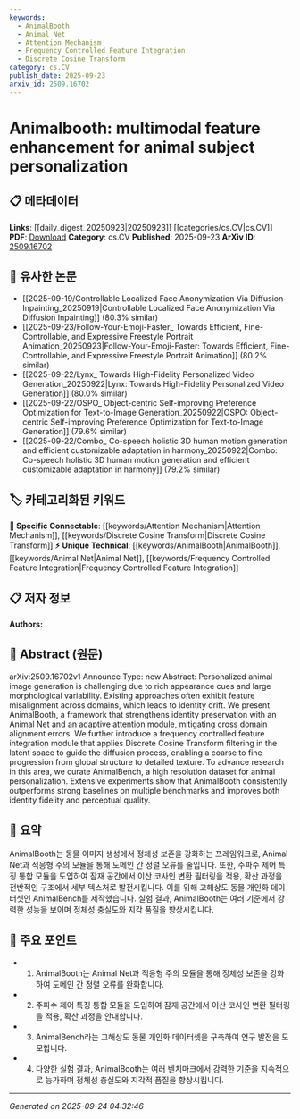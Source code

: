 ```yaml
---
keywords:
  - AnimalBooth
  - Animal Net
  - Attention Mechanism
  - Frequency Controlled Feature Integration
  - Discrete Cosine Transform
category: cs.CV
publish_date: 2025-09-23
arxiv_id: 2509.16702
---
```


<!-- KEYWORD_LINKING_METADATA:
{
  "processed_timestamp": "2025-09-24T04:32:46.152862",
  "vocabulary_version": "1.0",
  "selected_keywords": [
    "AnimalBooth",
    "Animal Net",
    "Attention Mechanism",
    "Frequency Controlled Feature Integration",
    "Discrete Cosine Transform"
  ],
  "rejected_keywords": [],
  "similarity_scores": {
    "AnimalBooth": 0.85,
    "Animal Net": 0.78,
    "Attention Mechanism": 0.8,
    "Frequency Controlled Feature Integration": 0.82,
    "Discrete Cosine Transform": 0.72
  },
  "extraction_method": "AI_prompt_based",
  "budget_applied": true,
  "candidates_json": {
    "candidates": [
      {
        "surface": "AnimalBooth",
        "canonical": "AnimalBooth",
        "aliases": [],
        "category": "unique_technical",
        "rationale": "AnimalBooth is a novel framework specific to the paper, crucial for linking related research on animal image generation.",
        "novelty_score": 0.95,
        "connectivity_score": 0.65,
        "specificity_score": 0.9,
        "link_intent_score": 0.85
      },
      {
        "surface": "Animal Net",
        "canonical": "Animal Net",
        "aliases": [],
        "category": "unique_technical",
        "rationale": "Animal Net is a specific component of the proposed framework, essential for understanding the identity preservation mechanism.",
        "novelty_score": 0.8,
        "connectivity_score": 0.6,
        "specificity_score": 0.85,
        "link_intent_score": 0.78
      },
      {
        "surface": "adaptive attention module",
        "canonical": "Attention Mechanism",
        "aliases": [
          "adaptive attention"
        ],
        "category": "specific_connectable",
        "rationale": "The adaptive attention module is a specialized form of attention mechanism, linking to broader research on attention in neural networks.",
        "novelty_score": 0.55,
        "connectivity_score": 0.88,
        "specificity_score": 0.7,
        "link_intent_score": 0.8
      },
      {
        "surface": "frequency controlled feature integration",
        "canonical": "Frequency Controlled Feature Integration",
        "aliases": [],
        "category": "unique_technical",
        "rationale": "This module is a novel approach within the framework, enhancing understanding of feature integration techniques.",
        "novelty_score": 0.85,
        "connectivity_score": 0.7,
        "specificity_score": 0.88,
        "link_intent_score": 0.82
      },
      {
        "surface": "Discrete Cosine Transform filtering",
        "canonical": "Discrete Cosine Transform",
        "aliases": [
          "DCT filtering"
        ],
        "category": "specific_connectable",
        "rationale": "DCT filtering is a recognized technique in signal processing, relevant for linking to research on feature extraction and transformation.",
        "novelty_score": 0.5,
        "connectivity_score": 0.75,
        "specificity_score": 0.65,
        "link_intent_score": 0.72
      }
    ],
    "ban_list_suggestions": [
      "identity drift",
      "cross domain alignment errors"
    ]
  },
  "decisions": [
    {
      "candidate_surface": "AnimalBooth",
      "resolved_canonical": "AnimalBooth",
      "decision": "linked",
      "scores": {
        "novelty": 0.95,
        "connectivity": 0.65,
        "specificity": 0.9,
        "link_intent": 0.85
      }
    },
    {
      "candidate_surface": "Animal Net",
      "resolved_canonical": "Animal Net",
      "decision": "linked",
      "scores": {
        "novelty": 0.8,
        "connectivity": 0.6,
        "specificity": 0.85,
        "link_intent": 0.78
      }
    },
    {
      "candidate_surface": "adaptive attention module",
      "resolved_canonical": "Attention Mechanism",
      "decision": "linked",
      "scores": {
        "novelty": 0.55,
        "connectivity": 0.88,
        "specificity": 0.7,
        "link_intent": 0.8
      }
    },
    {
      "candidate_surface": "frequency controlled feature integration",
      "resolved_canonical": "Frequency Controlled Feature Integration",
      "decision": "linked",
      "scores": {
        "novelty": 0.85,
        "connectivity": 0.7,
        "specificity": 0.88,
        "link_intent": 0.82
      }
    },
    {
      "candidate_surface": "Discrete Cosine Transform filtering",
      "resolved_canonical": "Discrete Cosine Transform",
      "decision": "linked",
      "scores": {
        "novelty": 0.5,
        "connectivity": 0.75,
        "specificity": 0.65,
        "link_intent": 0.72
      }
    }
  ]
}
-->

# Animalbooth: multimodal feature enhancement for animal subject personalization

## 📋 메타데이터

**Links**: [[daily_digest_20250923|20250923]] [[categories/cs.CV|cs.CV]]
**PDF**: [Download](https://arxiv.org/pdf/2509.16702.pdf)
**Category**: cs.CV
**Published**: 2025-09-23
**ArXiv ID**: [2509.16702](https://arxiv.org/abs/2509.16702)

## 🔗 유사한 논문
- [[2025-09-19/Controllable Localized Face Anonymization Via Diffusion Inpainting_20250919|Controllable Localized Face Anonymization Via Diffusion Inpainting]] (80.3% similar)
- [[2025-09-23/Follow-Your-Emoji-Faster_ Towards Efficient, Fine-Controllable, and Expressive Freestyle Portrait Animation_20250923|Follow-Your-Emoji-Faster: Towards Efficient, Fine-Controllable, and Expressive Freestyle Portrait Animation]] (80.2% similar)
- [[2025-09-22/Lynx_ Towards High-Fidelity Personalized Video Generation_20250922|Lynx: Towards High-Fidelity Personalized Video Generation]] (80.0% similar)
- [[2025-09-22/OSPO_ Object-centric Self-improving Preference Optimization for Text-to-Image Generation_20250922|OSPO: Object-centric Self-improving Preference Optimization for Text-to-Image Generation]] (79.6% similar)
- [[2025-09-22/Combo_ Co-speech holistic 3D human motion generation and efficient customizable adaptation in harmony_20250922|Combo: Co-speech holistic 3D human motion generation and efficient customizable adaptation in harmony]] (79.2% similar)

## 🏷️ 카테고리화된 키워드
**🔗 Specific Connectable**: [[keywords/Attention Mechanism|Attention Mechanism]], [[keywords/Discrete Cosine Transform|Discrete Cosine Transform]]
**⚡ Unique Technical**: [[keywords/AnimalBooth|AnimalBooth]], [[keywords/Animal Net|Animal Net]], [[keywords/Frequency Controlled Feature Integration|Frequency Controlled Feature Integration]]

## 📋 저자 정보

**Authors:** 

## 📄 Abstract (원문)

arXiv:2509.16702v1 Announce Type: new 
Abstract: Personalized animal image generation is challenging due to rich appearance cues and large morphological variability. Existing approaches often exhibit feature misalignment across domains, which leads to identity drift. We present AnimalBooth, a framework that strengthens identity preservation with an Animal Net and an adaptive attention module, mitigating cross domain alignment errors. We further introduce a frequency controlled feature integration module that applies Discrete Cosine Transform filtering in the latent space to guide the diffusion process, enabling a coarse to fine progression from global structure to detailed texture. To advance research in this area, we curate AnimalBench, a high resolution dataset for animal personalization. Extensive experiments show that AnimalBooth consistently outperforms strong baselines on multiple benchmarks and improves both identity fidelity and perceptual quality.

## 📝 요약

AnimalBooth는 동물 이미지 생성에서 정체성 보존을 강화하는 프레임워크로, Animal Net과 적응형 주의 모듈을 통해 도메인 간 정렬 오류를 줄입니다. 또한, 주파수 제어 특징 통합 모듈을 도입하여 잠재 공간에서 이산 코사인 변환 필터링을 적용, 확산 과정을 전반적인 구조에서 세부 텍스처로 발전시킵니다. 이를 위해 고해상도 동물 개인화 데이터셋인 AnimalBench를 제작했습니다. 실험 결과, AnimalBooth는 여러 기준에서 강력한 성능을 보이며 정체성 충실도와 지각 품질을 향상시킵니다.

## 🎯 주요 포인트

- 1. AnimalBooth는 Animal Net과 적응형 주의 모듈을 통해 정체성 보존을 강화하여 도메인 간 정렬 오류를 완화합니다.
- 2. 주파수 제어 특징 통합 모듈을 도입하여 잠재 공간에서 이산 코사인 변환 필터링을 적용, 확산 과정을 안내합니다.
- 3. AnimalBench라는 고해상도 동물 개인화 데이터셋을 구축하여 연구 발전을 도모합니다.
- 4. 다양한 실험 결과, AnimalBooth는 여러 벤치마크에서 강력한 기준을 지속적으로 능가하며 정체성 충실도와 지각적 품질을 향상시킵니다.


---

*Generated on 2025-09-24 04:32:46*